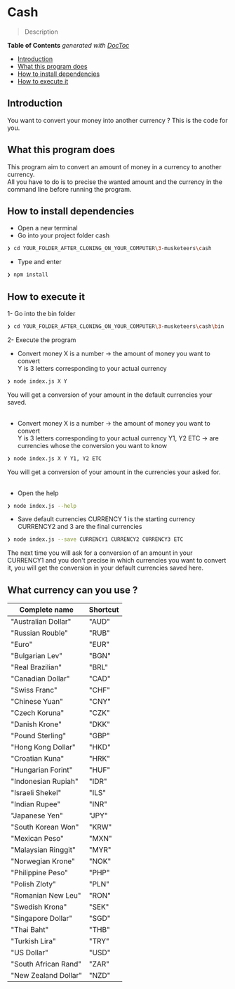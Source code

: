 ﻿# Cash

> Description

<!-- START doctoc generated TOC please keep comment here to allow auto update -->
<!-- DON'T EDIT THIS SECTION, INSTEAD RE-RUN doctoc TO UPDATE -->
**Table of Contents**  *generated with [DocToc](https://github.com/thlorenz/doctoc)*

- [Introduction](#introduction)
- [What this program does](#what-this-program-does)
- [How to install dependencies](#how-to-install-dependencies)
- [How to execute it](#how-to-execute-it)

<!-- END doctoc generated TOC please keep comment here to allow auto update -->

## Introduction
You want to convert your money into another currency ? This is the code for you.


## What this program does
This program aim to convert an amount of money in a currency to another currency. <br/>
All you have to do is to precise the wanted amount and the currency in the command line before running the program.


## How to install dependencies
* Open a new terminal
* Go into your project folder cash
```sh
❯ cd YOUR_FOLDER_AFTER_CLONING_ON_YOUR_COMPUTER\3-musketeers\cash
```
* Type and enter
```sh
❯ npm install
```


## How to execute it
1- Go into the bin folder
```sh
❯ cd YOUR_FOLDER_AFTER_CLONING_ON_YOUR_COMPUTER\3-musketeers\cash\bin
```
2- Execute the program
* Convert money
X is a number -> the amount of money you want to convert <br/>
Y is 3 letters corresponding to your actual currency
```sh
❯ node index.js X Y
```
You will get a conversion of your amount in the default currencies your saved.<br/><br/>
* Convert money
X is a number -> the amount of money you want to convert <br/>
Y is 3 letters corresponding to your actual currency
Y1, Y2 ETC -> are currencies whose the conversion you want to know
```sh
❯ node index.js X Y Y1, Y2 ETC
```
You will get a conversion of your amount in the currencies your asked for.<br/><br/>
* Open the help
```sh
❯ node index.js --help
```
* Save default currencies
CURRENCY 1 is the starting currency <br/>
CURRENCY2 and 3 are the final currencies
```sh
❯ node index.js --save CURRENCY1 CURRENCY2 CURRENCY3 ETC
```
The next time you will ask for a conversion of an amount in your CURRENCY1 and you don't precise in which currencies you want to convert it, you will get the conversion in your default currencies saved here.

## What currency can you use ?

| Complete name      | Shortcut |
|--------------------|----------|
|"Australian Dollar" |"AUD"     |
|"Russian Rouble"    |"RUB"     |
|"Euro"              |"EUR"     |
|"Bulgarian Lev"     |"BGN"     |
|"Real Brazilian"    |"BRL"     |
|"Canadian Dollar"   |"CAD"     |
|"Swiss Franc"       |"CHF"     |
|"Chinese Yuan"      |"CNY"     |
|"Czech Koruna"      |"CZK"     |
|"Danish Krone"      |"DKK"     |
|"Pound Sterling"    |"GBP"     |
|"Hong Kong Dollar"  |"HKD"     |
|"Croatian Kuna"     |"HRK"     |
|"Hungarian Forint"  |"HUF"     |
|"Indonesian Rupiah" |"IDR"     |
|"Israeli Shekel"    |"ILS"     |
|"Indian Rupee"      |"INR"     |
|"Japanese Yen"      |"JPY"     |
|"South Korean Won"  |"KRW"     |
|"Mexican Peso"      |"MXN"     |
|"Malaysian Ringgit" |"MYR"     |
|"Norwegian Krone"   |"NOK"     |
|"Philippine Peso"   |"PHP"     |
|"Polish Zloty"      |"PLN"     |
|"Romanian New Leu"  |"RON"     |
|"Swedish Krona"     |"SEK"     |
|"Singapore Dollar"  |"SGD"     |
|"Thai Baht"         |"THB"     |
|"Turkish Lira"      |"TRY"     |
|"US Dollar"         |"USD"     |
|"South African Rand"|"ZAR"     |
|"New Zealand Dollar"|"NZD"     |